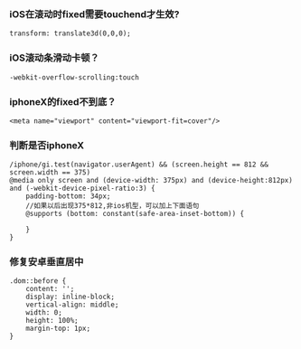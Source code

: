 ### iOS在滚动时fixed需要touchend才生效?

    transform: translate3d(0,0,0);

### iOS滚动条滑动卡顿？

    -webkit-overflow-scrolling:touch

### iphoneX的fixed不到底？

    <meta name="viewport" content="viewport-fit=cover"/>

### 判断是否iphoneX
    
```
/iphone/gi.test(navigator.userAgent) && (screen.height == 812 && screen.width == 375)
@media only screen and (device-width: 375px) and (device-height:812px) and (-webkit-device-pixel-ratio:3) {
    padding-bottom: 34px;
    //如果以后出现375*812,非ios机型，可以加上下面语句
    @supports (bottom: constant(safe-area-inset-bottom)) {

    }
}
```

### 修复安卓垂直居中

```
.dom::before {
    content: '';
    display: inline-block;
    vertical-align: middle;
    width: 0;
    height: 100%;
    margin-top: 1px;
}
```